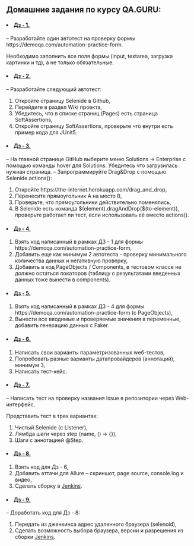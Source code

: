<h2> Домашние задания по курсу QA.GURU:</h2>

<h4><li><a href="https://github.com/VeberAL/QA.guruCourse/blob/main/src/test/java/tests/PracticeFormTests.java">Дз -
1.</a></li></h4>
– Разработайте один автотест на проверку формы https://demoqa.com/automation-practice-form.

Необходимо заполнить все поля формы (input, textarea, загрузка картинки и тд), а не только обязательные.

<h4><li><a href="https://github.com/VeberAL/QA.guruCourse/blob/main/src/test/java/anothertests/FindOnPageHomeWorkTest.java">
Дз - 2.</a></li></h4>
– Разработайте следующий автотест:
 <ol>
  <li>Откройте страницу Selenide в Github,</li> 
  <li>Перейдите в раздел Wiki проекта,</li>
  <li>Убедитесь, что в списке страниц (Pages) есть страница SoftAssertions,</li>
  <li>Откройте страницу SoftAssertions, проверьте что внутри есть пример кода для JUnit5.</li></ol>

<h4><li><a href="https://github.com/VeberAL/QA.guruCourse/blob/main/src/test/java/anothertests/DragAndDropAndEnterpriseTest.java">
Дз - 3.</a></li></h4>
– На главной странице GitHub выберите меню Solutions -> Enterprise с помощью команды hover для Solutions. Убедитесь что
загрузилась нужная страница.
– Запрограммируйте Drag&Drop с помощью Selenide.actions():
 <ol>
  <li>Откройте https://the-internet.herokuapp.com/drag_and_drop,</li> 
  <li>Перенесите прямоугольник А на место В,</li>
  <li>Проверьте, что прямоугольники действительно поменялись,</li>
  <li>В Selenide есть команда $(element).dragAndDrop($(to-element)), проверьте работает ли тест, если использовать её вместо actions().</li></ol>

<h4><li><a href="https://github.com/VeberAL/QA.guruCourse/blob/main/src/test/java/pages/LoginPage.java">
Дз - 4.</a></li></h4>
 <ol>
  <li>Взять код написанный в рамках ДЗ - 1 для формы https://demoqa.com/automation-practice-form,</li>
  <li>Добавить еще как минимум 2 автотеста - проверку минимального количества данных и негативную проверку,</li>
  <li>Добавить в код PageObjects / Components, в тестовом классе не должно остаться локаторов (таблицу с результатами введенных данных тоже вынести в components).</li></ol>

<h4><li><a href="https://github.com/VeberAL/QA.guruCourse/tree/main/src/test/java/tests/faker">
Дз - 5.</a></li></h4>
<ol>
  <li>Взять код написанный в рамках ДЗ - 4 для формы https://demoqa.com/automation-practice-form (c PageObjects),</li>
  <li>Вынести все вводимые и проверяемые значения в переменные, добавить генерацию данных с Faker.</li></ol>

  <h4><li><a href="https://github.com/VeberAL/stepicTests">
Дз - 6.</a></li></h4>
<ol>
  <li>Написать свои варианты параметризованных wеб-тестов,</li>
  <li>Попробовать разные варианты датапровайдеров (аннотаций), минимум 3,</li>
  <li>Написать тест-кейс.</li></ol>

<h4><li><a href="https://github.com/VeberAL/QA.guruCourse/tree/main/src/test/java/tests/allure">
Дз - 7.</a></li></h4>

– Написать тест на проверку названия Issue в репозитории через Web-интерфейс.

Представить тест в трех вариантах:
<ol>
  <li>Чистый Selenide (с Listener),</li>
  <li>Лямбда шаги через step (name, () -> {}),</li>
  <li>Шаги с аннотацией @Step.</li></ol>

<h4><li><a href="https://github.com/VeberAL/QA.guruCourse/tree/main/src/test/java/tests/remotetest">
Дз - 8.</a></li></h4>

<ol>
  <li>Взять код для Дз - 6,</li>
  <li>Добавить аттачи для Allure – скриншот, page source, console.log и видео,</li>
  <li>Cделать сборку в <a href="https://jenkins.autotests.cloud/job/Group25_VeberAL/2/allure/">Jenkins</a>.</li></ol>

<h4><li><a href="https://github.com/VeberAL/QA.guruCourse/tree/main/src/test/java/tests/remotetest">
Дз - 9.</a></li></h4>

– Доработать код для Дз - 8:
<ol>
  <li>Передать из дженкинса адрес удаленного браузера (selenoid),</li>
  <li>Сделать возможность выбора браузера, версии и разрешения из сборки <a href="https://jenkins.autotests.cloud/job/Group25_VeberAL_1/">Jenkins</a>.</li></ol>
